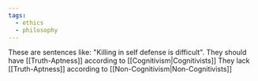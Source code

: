 ```yaml
---
tags:
  - ethics
  - philosophy
---
```

These are sentences like:
"Killing in self defense is difficult".
They should have [[Truth-Aptness]] according to [[Cognitivism|Cognitivists]]
They lack [[Truth-Aptness]] according to [[Non-Cognitivism|Non-Cognitivists]]